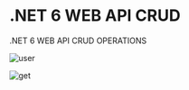 # .NET 6 WEB API CRUD
 .NET 6 WEB API CRUD OPERATIONS
 
![user](https://github.com/kubrayesilkaya/.NET-6-WEB-API-CRUD/assets/93487264/ee1ebeaa-a991-4912-9c33-2b0df2ef33cb)

![get](https://github.com/kubrayesilkaya/.NET-6-WEB-API-CRUD/assets/93487264/484593c0-d3df-40ac-b4a7-f2b605b9853f)
